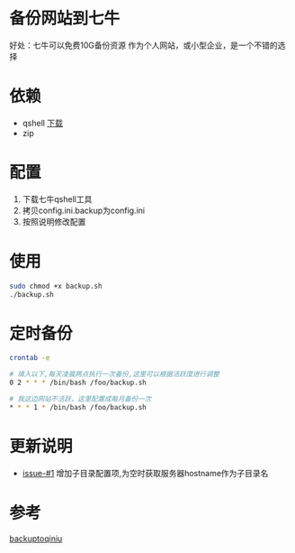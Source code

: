 # 备份网站到七牛
好处：七牛可以免费10G备份资源
作为个人网站，或小型企业，是一个不错的选择

# 依赖
* qshell [下载](https://github.com/qiniu/qshell)
* zip


# 配置
1. 下载七牛qshell工具
2. 拷贝config.ini.backup为config.ini
3. 按照说明修改配置

# 使用
```bash
sudo chmod +x backup.sh
./backup.sh
```

# 定时备份
```bash
crontab -e

# 填入以下,每天凌晨两点执行一次备份,这里可以根据活跃度进行调整
0 2 * * * /bin/bash /foo/backup.sh

# 我这边网站不活跃，这里配置成每月备份一次
* * * 1 * /bin/bash /foo/backup.sh
```

# 更新说明
* [issue-#1](https://github.com/Ecareyu/backup2qiniu/issues/1) 增加子目录配置项,为空时获取服务器hostname作为子目录名

# 参考
[backuptoqiniu](https://github.com/ccbikai/backuptoqiniu)
